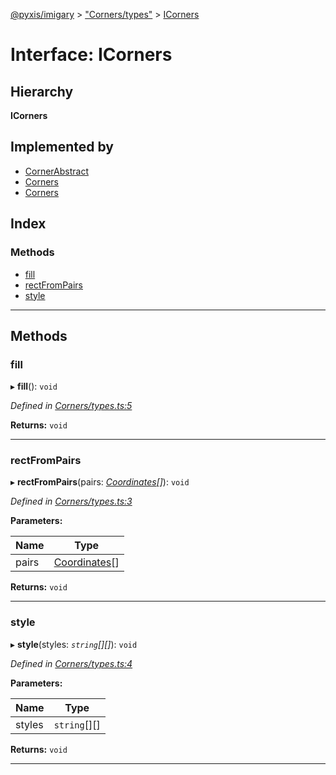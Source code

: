 [@pyxis/imigary](../README.md) > ["Corners/types"](../modules/_corners_types_.md) > [ICorners](../interfaces/_corners_types_.icorners.md)

# Interface: ICorners

## Hierarchy

**ICorners**

## Implemented by

* [CornerAbstract](../classes/_corners_cornersabstract_.cornerabstract.md)
* [Corners](../classes/_corners_corners_.corners.md)
* [Corners](../classes/_corners_corners_.corners.md)

## Index

### Methods

* [fill](_corners_types_.icorners.md#fill)
* [rectFromPairs](_corners_types_.icorners.md#rectfrompairs)
* [style](_corners_types_.icorners.md#style)

---

## Methods

<a id="fill"></a>

###  fill

▸ **fill**(): `void`

*Defined in [Corners/types.ts:5](https://github.com/creaux/pyxis/blob/f13ba2a/packages/imigary/src/Corners/types.ts#L5)*

**Returns:** `void`

___
<a id="rectfrompairs"></a>

###  rectFromPairs

▸ **rectFromPairs**(pairs: *[Coordinates](../modules/_squares_types_.md#coordinates)[]*): `void`

*Defined in [Corners/types.ts:3](https://github.com/creaux/pyxis/blob/f13ba2a/packages/imigary/src/Corners/types.ts#L3)*

**Parameters:**

| Name | Type |
| ------ | ------ |
| pairs | [Coordinates](../modules/_squares_types_.md#coordinates)[] |

**Returns:** `void`

___
<a id="style"></a>

###  style

▸ **style**(styles: *`string`[][]*): `void`

*Defined in [Corners/types.ts:4](https://github.com/creaux/pyxis/blob/f13ba2a/packages/imigary/src/Corners/types.ts#L4)*

**Parameters:**

| Name | Type |
| ------ | ------ |
| styles | `string`[][] |

**Returns:** `void`

___

